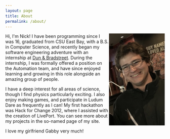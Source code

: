 ```yaml
---
layout: page
title: About
permalink: /about/
---
```


<img style="max-width: 35%;
    float: right;
    height: auto"
    src="/assets/pic1.png">
Hi, I'm Nick! I have been programming since I was 16, graduated from CSU East Bay, with a
B.S. in Computer Science, and recently began my software engineering adventure with an internship
at [Dun & Bradstreet]. During the internship, I was formally offered a position on the Automation
team, and have since enjoyed learning and growing in this role alongside an amazing group of people.

I have a deep interest for all areas of science, though I find physics particularly exciting.
I also enjoy making games, and participate in Ludum Dare as frequently as I can! My first hackathon
was Hack for Change 2012, where I assisted with the creation of LivePort. You can see more about my
projects in the so-named page of my site.

I love my girlfriend Gabby very much!

[//]: # (External Links)
[Dun & Bradstreet]: http://www.dnb.com/
